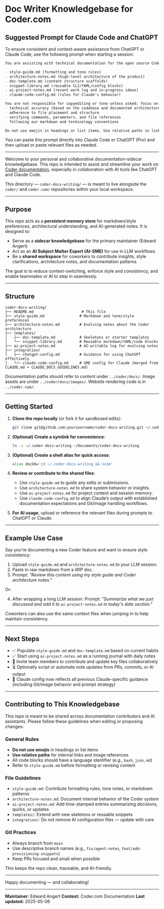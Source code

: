 # Doc Writer Knowledgebase for Coder.com

## Suggested Prompt for Claude Code and ChatGPT

To ensure consistent and context-aware assistance from ChatGPT or Claude Code, use the following prompt when starting a session:

```md
You are assisting with technical documentation for the open source Coder project (https://github.com/coder/coder). You should follow the rules and preferences outlined in these files:

- style-guide.md (formatting and tone rules)
- architecture-notes.md (high-level architecture of the product)
- doc-template.md (content structure scaffolds)
- snippet-library.md (reusable CLI/YAML/config blocks)
- ai-project-notes.md (recent work log and in-progress ideas)
- claude-code-config.md (rules for Claude's behavior)

You are not responsible for copyediting or tone unless asked; focus on:
- technical accuracy (based on the codebase and documented architecture)
- adherence to file placement and structure
- verifying commands, parameters, and file references
- following our markdown and terminology conventions

Do not use emojis in headings or list items. Use relative paths in links. If you're unsure, ask before making assumptions.
```

You can paste this prompt directly into Claude Code or ChatGPT (Pro) and then upload or paste relevant files as needed.

---

Welcome to your personal and collaborative documentation-sidecar knowledgebase. This repo is intended to assist and streamline your work on [Coder documentation](https://github.com/coder/coder), especially in collaboration with AI tools like ChatGPT and Claude Code.

This directory — `coder-docs-writing/` — is meant to live alongside the `coder/` and `coder.com/` repositories within your local workspace.

---

## Purpose
This repo acts as a **persistent memory store** for markdown/style preferences, architectural understanding, and AI-generated notes. It is designed to:

- Serve as a **sidecar knowledgebase** for the primary maintainer (Edward Angert)
- Act as an **AI Subject Matter Expert (AI-SME)** for use in LLM workflows
- Be a **shared workspace** for coworkers to contribute insights, style clarifications, architecture notes, and documentation patterns

The goal is to reduce context-switching, enforce style and consistency, and enable teammates or AI to step in seamlessly.

---

## Structure

```
coder-docs-writing/
├── README.md                      # This file
├── style-guide.md                # Markdown and tone/style preferences
├── architecture-notes.md         # Evolving notes about the Coder architecture
├── templates/
│   ├── doc-template.md           # Skeletons or starter templates
│   └── snippet-library.md        # Reusable markdown/YAML/code blocks
├── ai-project-notes.md           # AI-writable log for evolving notes
├── integration/
│   ├── chatgpt-config.md         # Guidance for using ChatGPT effectively
│   └── claude-code-config.md     # SME config for Claude (merged from CLAUDE.md + CLAUDE_DOCS_GUIDELINES.md)
```

Documentation paths should refer to content under `../coder/docs/`. Image assets are under `../coder/docs/images/`. Website rendering code is in `../coder.com/`.

---

## Getting Started

1. **Clone the repo locally** (or fork it for sandboxed edits):
   ```bash
   git clone git@github.com:yourusername/coder-docs-writing.git ~/.coder-docs-writing
   ```

2. **(Optional) Create a symlink for convenience**:
   ```bash
   ln -s ~/.coder-docs-writing ~/Documents/coder-docs-writing
   ```

3. **(Optional) Create a shell alias for quick access**:
   ```bash
   alias dockb='cd ~/.coder-docs-writing && nvim'
   ```

4. **Review or contribute to the shared files**:
   - Use `style-guide.md` to guide any edits or submissions.
   - Use `architecture-notes.md` to share system behavior or insights.
   - Use `ai-project-notes.md` for project context and session memory.
   - Use `claude-code-config.md` to align Claude’s output with established documentation expectations and Git/image handling workflows.

5. **For AI usage**, upload or reference the relevant files during prompts to ChatGPT or Claude.

---

## Example Use Case

Say you're documenting a new Coder feature and want to ensure style consistency:

1. Upload `style-guide.md` and `architecture-notes.md` to your LLM session.
2. Paste in raw markdown from a WIP doc.
3. Prompt: _"Review this content using my style guide and Coder architecture notes."_

Or:

4. After wrapping a long LLM session:
   Prompt: _"Summarize what we just discussed and add it to `ai-project-notes.md` in today's date section."_

Coworkers can also use the same context files when jumping in to help maintain consistency.

---

## Next Steps

- ✅ Populate `style-guide.md` and `doc-template.md` based on current habits
- ✅ Start using `ai-project-notes.md` as a running journal with daily notes
- 🔁 Invite team members to contribute and update key files collaboratively
- ⏳ Optionally script or automate note updates from PRs, commits, or AI output
- 📎 Claude config now reflects all previous Claude-specific guidance (including Git/image behavior and prompt strategy)

---

## Contributing to This Knowledgebase

This repo is meant to be shared across documentation contributors and AI assistants. Please follow these guidelines when editing or proposing changes:

### General Rules
- **Do not use emojis** in headings or list items
- **Use relative paths** for internal links and image references
- All code blocks should have a language identifier (e.g., `bash`, `json`, `md`)
- Refer to `style-guide.md` before formatting or revising content

### File Guidelines
- `style-guide.md`: Contribute formatting rules, tone notes, or markdown patterns
- `architecture-notes.md`: Document internal behavior of the Coder system
- `ai-project-notes.md`: Add time-stamped entries summarizing decisions, quirks, or updates
- `templates/`: Extend with new skeletons or reusable snippets
- `integration/`: Do not remove AI configuration files — update with care

### Git Practices
- Always branch from `main`
- Use descriptive branch names (e.g., `fix/agent-notes`, `feat/add-provisioning-snippets`)
- Keep PRs focused and small when possible

This keeps the repo clean, traceable, and AI-friendly.

---

Happy documenting — and collaborating!

---

**Maintainer:** Edward Angert
**Context:** Coder.com Documentation
**Last updated:** 2025-05-06

